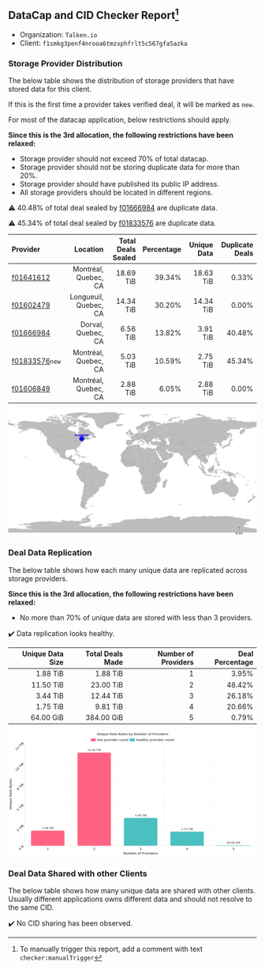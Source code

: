 ## DataCap and CID Checker Report[^1]
 - Organization: `Talken.io`
 - Client: `f1smkg3penf4nrooa6tmzxphfrlt5c567gfa5azka`
### Storage Provider Distribution
The below table shows the distribution of storage providers that have stored data for this client.

If this is the first time a provider takes verified deal, it will be marked as `new`.

For most of the datacap application, below restrictions should apply.

**Since this is the 3rd allocation, the following restrictions have been relaxed:**
 - Storage provider should not exceed 70% of total datacap.
 - Storage provider should not be storing duplicate data for more than 20%.
 - Storage provider should have published its public IP address.
 - All storage providers should be located in different regions.

⚠️ 40.48% of total deal sealed by [f01666984](https://filfox.info/en/address/f01666984) are duplicate data.

⚠️ 45.34% of total deal sealed by [f01833576](https://filfox.info/en/address/f01833576) are duplicate data.

| Provider                                                    |              Location | Total Deals Sealed | Percentage | Unique Data | Duplicate Deals |
| :---------------------------------------------------------- | --------------------: | -----------------: | ---------: | ----------: | --------------: |
| [f01641612](https://filfox.info/en/address/f01641612)       |  Montréal, Quebec, CA |          18.69 TiB |     39.34% |   18.63 TiB |           0.33% |
| [f01602479](https://filfox.info/en/address/f01602479)       | Longueuil, Quebec, CA |          14.34 TiB |     30.20% |   14.34 TiB |           0.00% |
| [f01666984](https://filfox.info/en/address/f01666984)       |    Dorval, Quebec, CA |           6.56 TiB |     13.82% |    3.91 TiB |          40.48% |
| [f01833576](https://filfox.info/en/address/f01833576)`new`  |  Montréal, Quebec, CA |           5.03 TiB |     10.59% |    2.75 TiB |          45.34% |
| [f01606849](https://filfox.info/en/address/f01606849)       |  Montréal, Quebec, CA |           2.88 TiB |      6.05% |    2.88 TiB |           0.00% |

![Provider Distribution](https://raw.githubusercontent.com/data-preservation-programs/filplus-checker-assets/main/filecoin-project/filecoin-plus-large-datasets/issues/163/1671093527530.png)
### Deal Data Replication
The below table shows how each many unique data are replicated across storage providers.

**Since this is the 3rd allocation, the following restrictions have been relaxed:**
- No more than 70% of unique data are stored with less than 3 providers.

✔️ Data replication looks healthy.

| Unique Data Size | Total Deals Made | Number of Providers | Deal Percentage |
| ---------------: | ---------------: | ------------------: | --------------: |
|         1.88 TiB |         1.88 TiB |                   1 |           3.95% |
|        11.50 TiB |        23.00 TiB |                   2 |          48.42% |
|         3.44 TiB |        12.44 TiB |                   3 |          26.18% |
|         1.75 TiB |         9.81 TiB |                   4 |          20.66% |
|        64.00 GiB |       384.00 GiB |                   5 |           0.79% |

![Replication Distribution](https://raw.githubusercontent.com/data-preservation-programs/filplus-checker-assets/main/filecoin-project/filecoin-plus-large-datasets/issues/163/1671093528372.png)
### Deal Data Shared with other Clients
The below table shows how many unique data are shared with other clients.
Usually different applications owns different data and should not resolve to the same CID.

✔️ No CID sharing has been observed.

[^1]: To manually trigger this report, add a comment with text `checker:manualTrigger`
